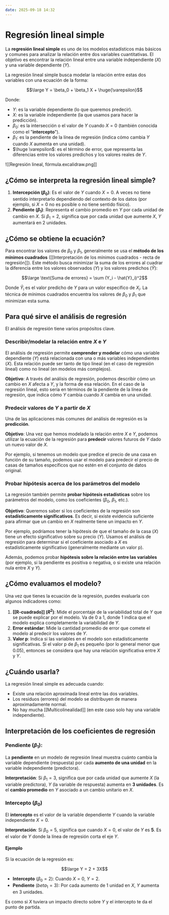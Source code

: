 ```yaml
---
date: 2025-09-18 14:32
---
```

# Regresión lineal simple

La **regresión lineal simple** es uno de los modelos estadísticos más básicos y comunes para analizar la relación entre dos variables cuantitativas. El objetivo es encontrar la relación lineal entre una variable independiente ($X$) y una variable dependiente ($Y$).

La regresión lineal simple busca modelar la relación entre estas dos variables con una ecuación de la forma:

$$\large Y = \beta_0 + \beta_1 X + \huge{\varepsilon}$$

Donde:

- $Y$: es la variable dependiente (lo que queremos predecir).
- $X$: es la variable independiente (la que usamos para hacer la predicción).
- $\beta_0$: es la intersección o el valor de $Y$ cuando $X = 0$ (también conocida como el "**intercepto**").
- $\beta_1$: es la pendiente de la línea de regresión (indica cómo cambia $Y$ cuando $X$ aumenta en una unidad).
- $\huge \varepsilon$: es el término de error, que representa las diferencias entre los valores predichos y los valores reales de $Y$.

![[Regresión lineal, fórmula.excalidraw.png]]

## ¿Cómo se interpreta la regresión lineal simple?

1. **Intercepción ($\beta_0$)**: Es el valor de $Y$ cuando $X = 0$. A veces no tiene sentido interpretarlo dependiendo del contexto de los datos (por ejemplo, si $X = 0$ no es posible o no tiene sentido físico).
2. **Pendiente ($\beta_1$)**: Representa el cambio promedio en $Y$ por cada unidad de cambio en $X$. Si $\beta_1 = 2$, significa que por cada unidad que aumente $X$, $Y$ aumentará en 2 unidades.

## ¿Cómo se obtiene la ecuación?

Para encontrar los valores de $\beta_0$ y $\beta_1$, generalmente se usa el **método de los mínimos cuadrados** ([[Interpretación de los mínimos cuadrados - recta de regresión]]). Este método busca minimizar la suma de los errores al cuadrar la diferencia entre los valores observados ($Y$) y los valores predichos ($\hat{Y}$):

$$\large \text{Suma de errores} = \sum (Y_i - \hat{Y}_i)^2$$

Donde $\hat{Y}_i$ es el valor predicho de $Y$ para un valor específico de $X_i$. La técnica de mínimos cuadrados encuentra los valores de $\beta_0$ y $\beta_1$ que minimizan esta suma.

## Para qué sirve el análisis de regresión

El análisis de regresión tiene varios propósitos clave.

### Describir/modelar la relación entre $X$ e $Y$

El análisis de regresión permite **comprender y modelar** cómo una variable dependiente ($Y$) está relacionada con una o más variables independientes ($X$). Esta relación puede ser tanto de tipo lineal (en el caso de regresión lineal) como no lineal (en modelos más complejos).

**Objetivo**: A través del análisis de regresión, podemos describir cómo un cambio en $X$ afecta a $Y$, y la forma de esa relación. En el caso de la regresión lineal, esto sería en términos de la pendiente de la línea de regresión, que indica cómo $Y$ cambia cuando $X$ cambia en una unidad.

### Predecir valores de $Y$ a partir de $X$

Una de las aplicaciones más comunes del análisis de regresión es la **predicción**.

**Objetivo**: Una vez que hemos modelado la relación entre $X$ e $Y$, podemos utilizar la ecuación de la regresión para **predecir** valores futuros de $Y$ dado un nuevo valor de $X$.

Por ejemplo, si tenemos un modelo que predice el precio de una casa en función de su tamaño, podemos usar el modelo para predecir el precio de casas de tamaños específicos que no estén en el conjunto de datos original.

### Probar hipótesis acerca de los parámetros del modelo

La regresión también permite **probar hipótesis estadísticas** sobre los parámetros del modelo, como los coeficientes ($\beta_0$, $\beta_1$, etc.).

**Objetivo**: Queremos saber si los coeficientes de la regresión son **estadísticamente significativos**. Es decir, si existe evidencia suficiente para afirmar que un cambio en $X$ realmente tiene un impacto en $Y$.

Por ejemplo, podríamos tener la hipótesis de que el tamaño de la casa ($X$) tiene un efecto significativo sobre su precio ($Y$). Usamos el análisis de regresión para determinar si el coeficiente asociado a $X$ es estadísticamente significativo (generalmente mediante un valor p).

Además, podemos probar **hipótesis sobre la relación entre las variables** (por ejemplo, si la pendiente es positiva o negativa, o si existe una relación nula entre $X$ y $Y$).

## ¿Cómo evaluamos el modelo?

Una vez que tienes la ecuación de la regresión, puedes evaluarla con algunos indicadores como:

1. **[[R-cuadrado]] ($R^2$)**: Mide el porcentaje de la variabilidad total de $Y$ que se puede explicar por el modelo. Va de $0$ a $1$, donde $1$ indica que el modelo explica completamente la variabilidad de $Y$.
2. **Error estándar**: Mide la cantidad promedio de error que comete el modelo al predecir los valores de $Y$.
3. **Valor p**: Indica si las variables en el modelo son estadísticamente significativas. Si el valor p de $\beta_1$ es pequeño (por lo general menor que 0.05), entonces se considera que hay una relación significativa entre $X$ y $Y$.

## ¿Cuándo usarla?

La regresión lineal simple es adecuada cuando:

- Existe una relación aproximada lineal entre las dos variables.
- Los residuos (errores) del modelo se distribuyen de manera aproximadamente normal.
- No hay mucha [[Multicolinealidad]] (en este caso solo hay una variable independiente).

## Interpretación de los coeficientes de regresión

### Pendiente ($\beta_1$):

La **pendiente** en un modelo de regresión lineal muestra cuánto cambia la variable dependiente (respuesta) por cada **aumento de una unidad** en la variable independiente (predictora).

**Interpretación**: Si $\beta_1 = 3$, significa que por cada unidad que aumente $X$ (la variable predictora), $Y$ (la variable de respuesta) aumenta en **3 unidades**. Es el **cambio promedio** en $Y$ asociado a un cambio unitario en $X$.

### Intercepto ($\beta_0$)

El **intercepto** es el valor de la variable dependiente $Y$ cuando la variable independiente $X = 0$.

**Interpretación**: Si $\beta_0 = 5$, significa que cuando $X = 0$, el valor de $Y$ es **5**. Es el valor de $Y$ donde la línea de regresión corta el eje $Y$.

#### Ejemplo

Si la ecuación de la regresión es:

$$\large Y = 2 + 3X$$

- **Intercepto** ($\beta_0 = 2$): Cuando $X = 0$, $Y = 2$.
- **Pendiente** ($beta_1 = 3$): Por cada aumento de 1 unidad en $X$, $Y$ aumenta en 3 unidades.

Es como si $X$ tuviera un impacto directo sobre $Y$ y el intercepto te da el punto de partida.